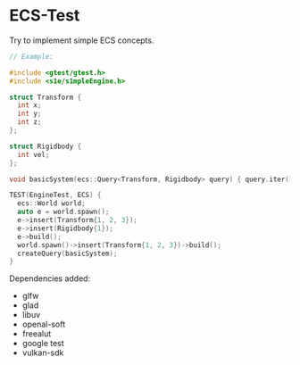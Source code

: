 # ECS-Test

Try to implement simple ECS concepts.

```cpp
// Example:

#include <gtest/gtest.h>
#include <s1e/s1mpleEngine.h>

struct Transform {
  int x;
  int y;
  int z;
};

struct Rigidbody {
  int vel;
};

void basicSystem(ecs::Query<Transform, Rigidbody> query) { query.iter(); }

TEST(EngineTest, ECS) {
  ecs::World world;
  auto e = world.spawn();
  e->insert(Transform{1, 2, 3});
  e->insert(Rigidbody{1});
  e->build();
  world.spawn()->insert(Transform{1, 2, 3})->build();
  createQuery(basicSystem);
}
```

Dependencies added:
+ glfw
+ glad
+ libuv
+ openal-soft
+ freealut
+ google test
+ vulkan-sdk
